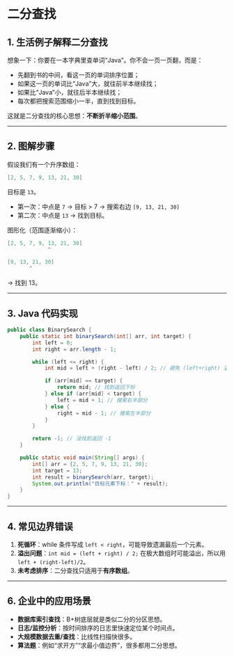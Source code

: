 # 二分查找

## 1. 生活例子解释二分查找

想象一下：你要在一本字典里查单词“Java”。你不会一页一页翻，而是：

* 先翻到书的中间，看这一页的单词排序位置；
* 如果这一页的单词比“Java”大，就往前半本继续找；
* 如果比“Java”小，就往后半本继续找；
* 每次都把搜索范围缩小一半，直到找到目标。

这就是二分查找的核心思想：**不断折半缩小范围**。

---

## 2. 图解步骤

假设我们有一个升序数组：

```java
[2, 5, 7, 9, 13, 21, 30]
```

目标是 `13`。

* 第一次：中点是 `7` → 目标 > 7 → 搜索右边 `[9, 13, 21, 30]`
* 第二次：中点是 `13` → 找到目标。

图形化（范围逐渐缩小）：

```java
[2, 5, 7, 9, 13, 21, 30]
             ^
```

```java
[9, 13, 21, 30]
       ^
```

→ 找到 13。

---

## 3. Java 代码实现

```java
public class BinarySearch {
    public static int binarySearch(int[] arr, int target) {
        int left = 0;
        int right = arr.length - 1;

        while (left <= right) {
            int mid = left + (right - left) / 2; // 避免 (left+right) 溢出

            if (arr[mid] == target) {
                return mid; // 找到返回下标
            } else if (arr[mid] < target) {
                left = mid + 1; // 搜索右半部分
            } else {
                right = mid - 1; // 搜索左半部分
            }
        }

        return -1; // 没找到返回 -1
    }

    public static void main(String[] args) {
        int[] arr = {2, 5, 7, 9, 13, 21, 30};
        int target = 13;
        int result = binarySearch(arr, target);
        System.out.println("目标元素下标：" + result);
    }
}
```

---

## 4. 常见边界错误

1. **死循环**：while 条件写成 `left < right`，可能导致遗漏最后一个元素。
2. **溢出问题**：`int mid = (left + right) / 2;` 在极大数组时可能溢出，所以用 `left + (right-left)/2`。
3. **未考虑排序**：二分查找只适用于**有序数组**。

---

## 6. 企业中的应用场景

* **数据库索引查找**：B+树底层就是类似二分的分区思想。
* **日志/监控分析**：按时间排序的日志里快速定位某个时间点。
* **大规模数据去重/查找**：比线性扫描快很多。
* **算法题**：例如“求开方”“求最小值边界”，很多都用二分思想。
